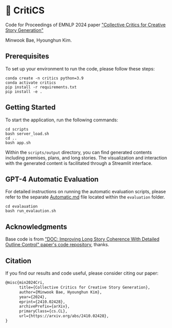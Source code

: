 # 📖 CritiCS

Code for Proceedings of EMNLP 2024 paper ["Collective Critics for Creative Story Generation"](https://arxiv.org/abs/2410.02428) 

Minwook Bae, Hyounghun Kim.

## Prerequisites
To set up your environment to run the code, please follow these steps:

```Shell
conda create -n critics python=3.9
conda activate critics
pip install -r requirements.txt
pip install -e .
```

## Getting Started
To start the application, run the following commands:

```Shell
cd scripts
bash server_load.sh
cd ..
bash app.sh
```
Within the `scripts/output` directory, you can find generated contents including premises, plans, and long stories. The visualization and interaction with the generated content is facilitated through a Streamlit interface.

## GPT-4 Automatic Evaluation
For detailed instructions on running the automatic evaluation scripts, please refer to the separate [Automatic.md](evaluation/Automatic.md) file located within the `evaluation` folder.

```Shell
cd evalauation
bash run_evalaution.sh
```

## Acknowledgments
Base code is from ["DOC: Improving Long Story Coherence With Detailed Outline Control" paper's code repository](https://github.com/yangkevin2/doc-story-generation), thanks.

## Citation

If you find our results and code useful, please consider citing our paper:

```latex
@misc{min2024Cri,
      title={Collective Critics for Creative Story Generation}, 
      author={Minwook Bae, Hyounghun Kim},
      year={2024},
      eprint={2410.02428},
      archivePrefix={arXiv},
      primaryClass={cs.CL},
      url={https://arxiv.org/abs/2410.02428}, 
}
```
